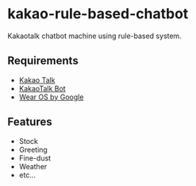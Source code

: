 # kakao-rule-based-chatbot
Kakaotalk chatbot machine using rule-based system.

## Requirements
 * [Kakao Talk](https://play.google.com/store/apps/details?id=com.kakao.talk)
 * [KakaoTalk Bot](https://apk.tools/details-%EC%B9%B4%EC%B9%B4%EC%98%A4%ED%86%A1-%EB%B4%87-apk/)
 * [Wear OS by Google](https://play.google.com/store/apps/details?id=com.google.android.wearable.app)
 
## Features
 * Stock
 * Greeting
 * Fine-dust
 * Weather
 * etc...
